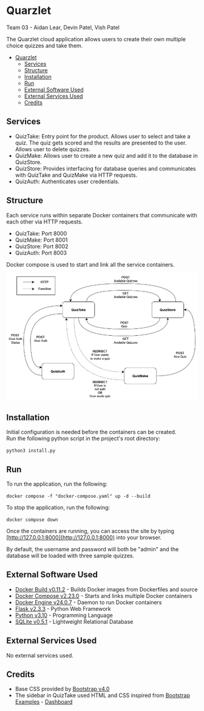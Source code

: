 # Quarzlet

Team 03 - Aidan Lear, Devin Patel, Vish Patel

The Quarzlet cloud application allows users to create their own multiple choice quizzes and take them.

- [Quarzlet](#quarzlet)
  - [Services](#services)
  - [Structure](#structure)
  - [Installation](#installation)
  - [Run](#run)
  - [External Software Used](#external-software-used)
  - [External Services Used](#external-services-used)
  - [Credits](#credits)

## Services

- QuizTake: Entry point for the product. Allows user to select and take a quiz. The quiz gets scored and the results are presented to the user. Allows user to delete quizzes.
- QuizMake: Allows user to create a new quiz and add it to the database in QuizStore.
- QuizStore: Provides interfacing for database queries and communicates with QuizTake and QuizMake via HTTP requests.
- QuizAuth: Authenticates user credentials.

## Structure

Each service runs within separate Docker containers that communicate with each other via HTTP requests.

- QuizTake: Port 8000
- QuizMake: Port 8001
- QuizStore: Port 8002
- QuizAuth: Port 8003

Docker compose is used to start and link all the service containers.

![Quarzlet Service Structure](documentation/Service-Components.png)

## Installation

Initial configuration is needed before the containers can be created.  
Run the following python script in the project's root directory:

`python3 install.py`

## Run

To run the application, run the following:

`docker compose -f "docker-compose.yaml" up -d --build`

To stop the application, run the following:

`docker compose down`

Once the containers are running, you can access the site by typing [http://127.0.0.1:8000](http://127.0.0.1:8000) into your browser.

By default, the username and password will both be "admin" and the database will be loaded with three sample quizzes.

## External Software Used

- [Docker Build v0.11.2](https://www.docker.com/get-started/) - Builds Docker images from Dockerfiles and source
- [Docker Compose v2.23.0](https://docs.docker.com/compose/install/) - Starts and links multiple Docker containers
- [Docker Engine v24.0.7](https://docs.docker.com/engine/install/) - Daemon to run Docker containers
- [Flask v2.3.3](https://pypi.org/project/Flask) - Python Web Framework
- [Python v3.10](https://www.python.org/downloads/) - Programming Language
- [SQLite v0.5.1](https://pypi.org/project/pysqlite3/) - Lightweight Relational Database

## External Services Used

No external services used.

## Credits

- Base CSS provided by [Bootstrap v4.0](https://getbootstrap.com/)
- The sidebar in QuizTake used HTML and CSS inspired from [Bootstrap Examples](https://getbootstrap.com/docs/4.1/examples/) - [Dashboard](https://getbootstrap.com/docs/4.1/examples/dashboard)
